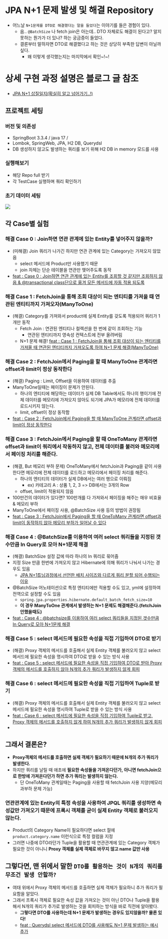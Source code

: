 # JPA N+1 문제 발생 및 해결 Repository
- 어느날 `N+1문제를 DTO로 해결했다는 말을 들었다`는 이야기를 들은 경험이 있다.
  - 음.. `@BatchSize` 나 fetch join은 아는데.. DTO 자체로도 해결이 된다고? 알지 못하는 뭔가가 더 있나? 하는 궁금증이 들었다.
  - 결론부터 말하자면 DTO로 해결했다고 하는 것은 상당히 부족한 답변이 아닐까 싶다.
    - 왜 이렇게 생각했는지는 마지막에서 확인~!~!

# 상세 구현 과정 설명은 블로그 글 참조
- [JPA N+1 삽질일지(확실히 알고 넘어가기..!)](https://velog.io/@puar12/JPA-N1-%EC%82%BD%EC%A7%88%EC%9D%BC%EC%A7%80%ED%99%95%EC%8B%A4%ED%9E%88-%EC%95%8C%EA%B3%A0-%EB%84%98%EC%96%B4%EA%B0%80%EA%B8%B0)

## 프로젝트 세팅
### 버전 및 의존성
- SpringBoot 3.3.4 / java 17 / 
- Lombok, SpringWeb, JPA, H2 DB, Querydsl
- DB 생성하지 않고도 발생하는 쿼리를 보기 위해 H2 DB in memory 모드를 사용

### 실행해보기
- 해당 Repo full 받기
- 각 TestCase 실행하며 쿼리 확인하기

### 초기 데이터 세팅
![](https://velog.velcdn.com/images/puar12/post/e439a3d9-813b-4062-8d9b-1e08be14e8ed/image.png)

## 각 Case별 실험
### 해결 Case 0 : Join하면 연관 관계에 있는 Entity를 넣어주지 않을까?
- (미해결) Join 쿼리가 나가긴 하지만 연관 관계에 있는 Category는 가져오지 않았음
  - select 메서드에 Product만 사용했기 때문
  - join 자체는 단순 테이블을 연관만 맺어주도록 동작
- [feat : Case 0 : Join하면 연관 관계에 있는 Entity를 조회할 것 같지만 조회하지 않음 & @transactional class단으로 옮겨 모든 메서드에 자동 적용 되도록](https://github.com/CheorHyeon/JPANplusOneProblemSolveExam/commit/fcc1135234a7639d8ae9124fb744bd2af36f9983)

### 해결 Case 1 : FetchJoin을 통해 조회 대상이 되는 엔티티를 가져올 때 연관된 엔티티까지 가져오자(ManyToOne)
- (해결) Category를 가져와서 product에 실제 Entity를 갖도록 적용되어 쿼리가 1개만 동작
  - Fetch Join : 연관된 엔티티나 컬렉션을 한 번에 같이 조회하는 기능
    - 연관된 엔티티까지 영속성 컨텍스트에 전부 올려버림
  - N+1 문제 해결!
[feat : Case 1 : FetchJoin을 통해 조회 대상이 되는 엔티티를 가져올 때 연관된 엔티티까지 가져오도록 하여 N+1 문제 해결(ManyToOne)](https://github.com/CheorHyeon/JPANplusOneProblemSolveExam/commit/96930b6c201602f74ba72ad3d5cba4648528e85f)

### 해결 Case 2 : FetchJoin에서 Paging을 할 때 ManyToOne 관계라면 offset과 limit이 정상 동작한다
- (해결) Paging : Limit, Offset을 이용하여 데이터를 추출
- ManyToOne일때는 페이징이 문제가 안된다.
  - 하나의 엔티티에 해당하는 데이터가 실제 DB Table에서도 하나의 행이기에 전체 데이터를 메모리에 가져오지 않아도 되기에 JPA가 메모리에 전체 데이터를 로드시키지 않는다.
  - limit, offset이 정상 동작함
- [feat : Case 2 : FetchJoin에서 Paging을 할 때 ManyToOne 관계라면 offset과 limit이 정상 동작한다](https://github.com/CheorHyeon/JPANplusOneProblemSolveExam/commit/d8fbb8d02d695180122c7150e861aac9a79a441e)
  
### 해결 Case 3 : FetchJoin에서 Paging을 할 때 OneToMany 관계라면 offset과 limit이 쿼리에서 작동하지 않고, 전체 데이터를 불러와 메모리에서 페이징 처리를 해준다.
- (해결, But 메모리 부하 문제) OneToMany에서 fetchJoin과 Paging을 같이 사용한다면 메모리에 전체 데이터를 로드하고 메모리에서 페이징 처리를 해준다.
  - 하나의 엔티티의 데이터가 실제 DB에서는 여러 행으로 이뤄짐
    - ex) 카테고리 A : 상품 1, 2, 3 => DB에서는 3개의 Row
  - offset, limit이 적용되지 않음
- 100만건의 데이터가 있다면? 100만개를 다 가져와서 페이징을 해주는 매우 비효율 & 메모리 부하
- ManyToOne에서 페이징 사용, @BatchSize 사용 등의 방법이 권장됨
- [feat : Case 3 : FetchJoin에서 Paging을 할 때 OneToMany 관계라면 offset과 limit이 동작하지 않아 메모리 부하가 일어날 수 있다](https://github.com/CheorHyeon/JPANplusOneProblemSolveExam/commit/d90b6bd4466a98a7315094df4a585026ff971a32)

### 해결 Case 4 : @BatchSize를 이용하여 여러 select 쿼리들을 지정된 갯수만큼 In Query로 모아 N+1문제 해결
- (해결) BatchSize 설정 값에 따라 하나의 In 쿼리로 묶어줌
- 지정 Size 만큼 한번에 가져오지 않고 Hibernate에 의해 쿼리가 나눠서 나가는 경우도 있음
  - [JPA N+1튜닝과정에서 선언한 배치 사이즈와 다르게 쿼리 분할 되어 수행되는 이유](https://42class.com/dev/jpa-batchsize/)
- @BatchSize 어노테이션으로 특정 엔티티에만 적용할 수도 있고, yml에 설정하여 전역으로 설정할 수도 있음
  - `spring.jpa.properties.hibernate.default_batch_fetch_size=10`
  - **이 경우 ManyToOne 관계에서 발생하는 N+1 문제도 해결해준다.(fetchJoin 안했을때도)**
- [feat : Case 4 : @batchsize를 이용하여 여러 select 쿼리들을 지정된 갯수만큼 In Query로 모아 N+1문제 해결](https://github.com/CheorHyeon/JPANplusOneProblemSolveExam/commit/7fa4bec9eef1ba1996613c0e4b5910f8c4fc44ac)

### 해결 Case 5 : select 메서드에 필요한 속성을 직접 기입하여 DTO로 받기
- (해결) Proxy 객체의 메서드를 호출해서 실제 Entity 객체를 불러오지 않고 select 메서드에 필요한 속성을 명시하여 DTO로 받을 수 있는 방식 사용
- [feat : Case 5 : select 메서드에 필요한 속성을 직접 기입하여 DTO로 받아 Proxy 객체의 메서드를 호출하지 않아 N개의 추가 쿼리가 발생하지 않게 회피](https://github.com/CheorHyeon/JPANplusOneProblemSolveExam/commit/785867f892fee861b012e6352b7a1ca76707b49c)

### 해결 Case 6 : select 메서드에 필요한 속성을 직접 기입하여 Tuple로 받기
- (해결) Proxy 객체의 메서드를 호출해서 실제 Entity 객체를 불러오지 않고 select 메서드에 필요한 속성을 명시하여 Tuple로 받을 수 있는 방식 사용
- [feat : Case 6 : select 메서드에 필요한 속성을 직접 기입하여 Tuple로 받고, Proxy 객체의 메서드를 호출하지 않게 하여 N개의 추가 쿼리가 발생하지 않게 회피](https://github.com/CheorHyeon/JPANplusOneProblemSolveExam/commit/e921ac70c1292631de1e5f1e11cfe34437600a33)
- 
## 그래서 결론은?
- **Proxy객체의 메서드를 호출하면 실제 객체가 필요하기 때문에 N개의 추가 쿼리가 발생한다.**
- 하지만 쿼리를 날릴 때 애초에 **필요한 속성들을 가져온다던가, 아니면 fetchJoin으로 한방에 가져온다던가 하면 추가 쿼리는 발생하지 않는다.**
  - 단 OneToMany 관계일때는 Paging을 사용할 때 fetchJoin 사용 지양(메모리 과부하 문제 가능)

### 연관관계에 있는 Entity의 특정 속성을 사용하여 JPQL 쿼리를 생성하면 속성값만 가져오기 때문에 프록시 객체를 굳이 실제 Entity 객체로 불러오지 않는다.
- Product의 Category Name이 필요하다면 select 절에 `product.category.name` 이런식으로 특정 컬럼을 지정
- 그러면 나중에 DTO라던가 Tuple을 활용할 때 연관관계에 있는 Category 객체가 필요한 것이 아니니 **Proxy 객체를 실제 객체로 바꾸지 않고 name 값만 사용**

## 그렇다면, 맨 위에서 말한 `DTO를 활용하는 것이 N개의 쿼리를 무조건 발생 안할까?`
- 여태 위에서 Proxy 객체의 메서드를 호출하면 실제 객체가 필요하니 추가 쿼리가 필요함을 알았다.
- 그래서 프록시 객체로 필요한 속성 값을 가져오는 것이 아닌 DTO나 Tuple을 활용해서 N개의 쿼리가 추가로 발생하는 것을 회피하는 방식을 바로 직전에 알아봤다.
  - **그렇다면 DTO를 사용하는데 N+1 문제가 발생하는 경우도 있지않을까? 물론 있다!**
  - [feat : Querydsl select 메서드에 DTO를 사용해도 N+1 문제 발생하는 예시 추가
](https://github.com/CheorHyeon/JPANplusOneProblemSolveExam/commit/c358dc5a1fd0f99dc5f68f24a1a94bcf60dd67f9) 
